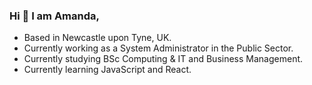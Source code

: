 ### Hi 👋 I am Amanda,

- Based in Newcastle upon Tyne, UK.
- Currently working as a System Administrator in the Public Sector.
- Currently studying BSc Computing & IT and Business Management.
- Currently learning JavaScript and React.

